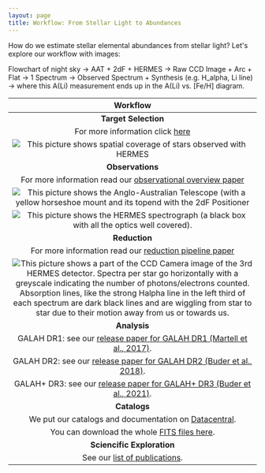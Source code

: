 ```yaml
---
layout: page
title: Workflow: From Stellar Light to Abundances
---
```


How do we estimate stellar elemental abundances from stellar light? Let's explore our workflow with images:

Flowchart of night sky -> AAT + 2dF + HERMES -> Raw CCD Image + Arc + Flat -> 1 Spectrum -> Observed Spectrum + Synthesis (e.g. H_alpha, Li line) -> where this A(Li) measurement ends up in the A(Li) vs. [Fe/H] diagram.

| Workflow|
|:-------------:|
| **Target Selection** |
| For more information click [here](https://the-galah-survey.github.io/about/technical_details.md) |
| ![This picture shows spatial coverage of stars observed with HERMES](../../assets/img/lb_overview_colored.png "AAT with 2dF topend") |
| **Observations** |
| For more information read our [observational overview paper](https://ui.adsabs.harvard.edu/abs/2017MNRAS.465.3203M/) |
| ![This picture shows the Anglo-Australian Telescope (with a yellow horseshoe mount and its topend with the 2dF Positioner](../../assets/img/aat_hermes.png "AAT with 2dF topend") |
| ![This picture shows the HERMES spectrograph (a black box with all the optics well covered).](../../assets/img/hermes.png "HERMES spectrograph") |
| **Reduction** |
| For more information read our [reduction pipeline paper](http://adsabs.harvard.edu/abs/2017MNRAS.464.1259K) |
| ![This picture shows a part of the CCD Camera image of the 3rd HERMES detector. Spectra per star go horizontally with a greyscale indicating the number of photons/electrons counted. Absorption lines, like the strong Halpha line in the left third of each spectrum are dark black lines and are wiggling from star to star due to their motion away from us or towards us.](../../assets/img/ccd3.png "Part of a raw image of CCD3 with spectra going horizontally") |
| **Analysis** |
| GALAH DR1: see our [release paper for GALAH DR1 (Martell et al., 2017)](https://ui.adsabs.harvard.edu/abs/2017MNRAS.465.3203M/). |
| GALAH DR2: see our [release paper for GALAH DR2 (Buder et al., 2018)](http://adsabs.harvard.edu/abs/2018MNRAS.478.4513B). |
| GALAH+ DR3: see our [release paper for GALAH+ DR3 (Buder et al., 2021)](https://ui.adsabs.harvard.edu/abs/2021MNRAS.tmp.1259B). |
| **Catalogs** |
| We put our catalogs and documentation on [Datacentral](https://docs.datacentral.org.au/galah/). |
| You can download the whole [FITS files here](https://cloud.datacentral.org.au/teamdata/GALAH/public/). |
| **Sciencific Exploration** |
| See our [list of publications](../../galah_production/publications.md). |
